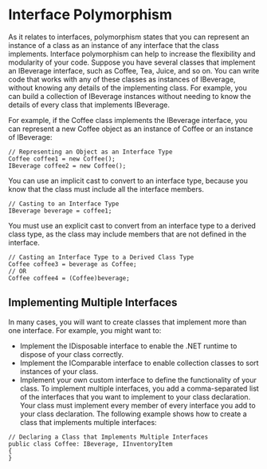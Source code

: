 # Interface Polymorphism
As it relates to interfaces, polymorphism states that you can represent an instance of a class as an instance of any interface that the class implements. Interface polymorphism can help to increase the flexibility and modularity of your code. Suppose you have several classes that implement an IBeverage interface, such as Coffee, Tea, Juice, and so on. You can write code that works with any of these classes as instances of IBeverage, without knowing any details of the implementing class. For example, you can build a collection of IBeverage instances without needing to know the details of every class that implements IBeverage.

For example, if the Coffee class implements the IBeverage interface, you can represent a new Coffee object as an instance of Coffee or an instance of IBeverage:
```
// Representing an Object as an Interface Type
Coffee coffee1 = new Coffee();
IBeverage coffee2 = new Coffee();
```
You can use an implicit cast to convert to an interface type, because you know that the class must include all the interface members.
```
// Casting to an Interface Type
IBeverage beverage = coffee1;
```
You must use an explicit cast to convert from an interface type to a derived class type, as the class may include members that are not defined in the interface.
```
// Casting an Interface Type to a Derived Class Type
Coffee coffee3 = beverage as Coffee;
// OR
Coffee coffee4 = (Coffee)beverage;
```
## Implementing Multiple Interfaces
In many cases, you will want to create classes that implement more than one interface. For example, you might want to:

* Implement the IDisposable interface to enable the .NET runtime to dispose of your class correctly.
* Implement the IComparable interface to enable collection classes to sort instances of your class.
* Implement your own custom interface to define the functionality of your class.
To implement multiple interfaces, you add a comma-separated list of the interfaces that you want to implement to your class declaration. Your class must implement every member of every interface you add to your class declaration. The following example shows how to create a class that implements multiple interfaces:
```
// Declaring a Class that Implements Multiple Interfaces
public class Coffee: IBeverage, IInventoryItem
{
}
```
